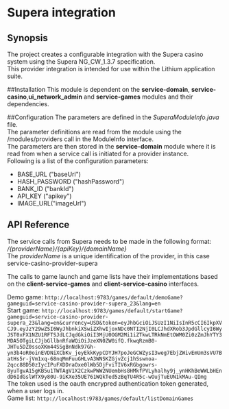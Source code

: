 # Supera integration

## Synopsis

The project creates a configurable integration with the Supera casino system using the Supera NG_CW_1.3.7 specification.</br>
This provider integration is intended for use within the Lithium application suite.

##Installation
This module is dependent on the **service-domain**, **service-casino**,**ui_network_admin** and **service-games** modules and their dependencies.

##Configuration
The parameters are defined in the *SuperaModuleInfo.java* file.</br>
The parameter definitions are read from the module using the /modules/providers call in the ModuleInfo interface.</br>
The parameters are then stored in the **service-domain** module where it is read from when a service call is initiated for a provider instance.</br>
Following is a list of the configuration parameters:
* BASE_URL ("baseUrl")
* HASH_PASSWORD ("hashPassword")
* BANK_ID ("bankId")
* API_KEY ("apikey")
* IMAGE_URL("imageUrl")

## API Reference
The service calls from Supera needs to be made in the following format: */{providerName}/{apiKey}/{domainName}*</br>
The *providerName* is a unique identification of the provider, in this case service-casino-provider-supera

The calls to game launch and game lists have their implementations based on the **client-service-games** and **client-service-casino** interfaces. 

Demo game: `http://localhost:9783/games/default/demoGame?gameguid=service-casino-provider-supera_23&lang=en`</br>
Start game: `http://localhost:9783/games/default/startGame?gameguid=service-casino-provider-supera_23&lang=en&currency=USD&token=eyJhbGciOiJSUzI1NiIsInR5cCI6IkpXVCJ9.eyJzY29wZSI6WyJhbnkiXSwiZXhwIjoxNDc0NTI2NjI0LCJhdXRob3JpdGllcyI6WyJST0xFX1NZU1RFTSJdLCJqdGkiOiI3MjU0OGM2Mi1iZTkwLTRkNmEtOWM0Zi0zZmJhYTY3MDA5OTgiLCJjbGllbnRfaWQiOiJzeXN0ZW0ifQ.fkwqRzmB0-JHTu5DZ0ssoXKm44SSgBnNdk97Gh-yn3b4oR0oinEVDNiXCbKv_jeyEkkKypCDYJH7poJeGCWZysI3weg7EbjZWivEmUm3sVU7BatHs5r-jVm1xq-68nqMmFuuGHLvA3WNSKZGjvZcj1hSswnoa-2qcc88D50zIycIPuFXDDraOxe0lWb5DjFviTIV6xRGbgowrs-8yuTgvA15gKB5u1TWTAgV1X2CzkwPWW2NUembHs8HMkfPVLyhalhy9j_ynHKhBeWWLbHEndD6IdGslWTX9y80U-9iKXe35UE761WQkTed5zBqTU4R5c-wOujTuEUN1kMAu-QImg`</br>
The token used is the oauth encrypred authentication token generated, when a user logs in.</br>
Game list: `http://localhost:9783/games/default/listDomainGames`</br>
